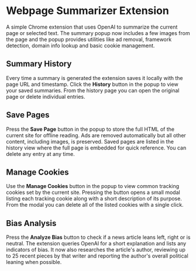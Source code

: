 # Webpage Summarizer Extension

A simple Chrome extension that uses OpenAI to summarize the current page or selected text. The summary popup now includes a few images from the page and the popup provides utilities like ad removal, framework detection, domain info lookup and basic cookie management.

## Summary History

Every time a summary is generated the extension saves it locally with the page URL and timestamp. Click the **History** button in the popup to view your saved summaries. From the history page you can open the original page or delete individual entries.

## Save Pages

Press the **Save Page** button in the popup to store the full HTML of the current site for offline reading. Ads are removed automatically but all other content, including images, is preserved. Saved pages are listed in the history view where the full page is embedded for quick reference. You can delete any entry at any time.

## Manage Cookies

Use the **Manage Cookies** button in the popup to view common tracking cookies set by the current site. Pressing the button opens a small modal listing each tracking cookie along with a short description of its purpose. From the modal you can delete all of the listed cookies with a single click.

## Bias Analysis

Press the **Analyze Bias** button to check if a news article leans left, right or is neutral. The extension queries OpenAI for a short explanation and lists any indicators of bias. It now also researches the article's author, reviewing up to 25 recent pieces by that writer and reporting the author's overall political leaning when possible.
